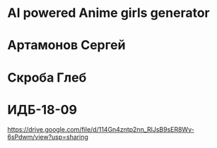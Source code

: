 # AI powered Anime girls generator
# Артамонов Сергей
# Скроба Глеб
# ИДБ-18-09

https://drive.google.com/file/d/114Gn4zntp2nn_RlJsB9sER8Wy-6sPdwm/view?usp=sharing
